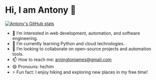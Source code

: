 # Hi, I am Antony 👋

[![Antony's GitHub stats](https://github-readme-stats.vercel.app/api?username=antonyabira)](https://github.com/antonyabira/github-readme-stats)

- 👀 I’m interested in web development, automation, and software engineering.
- 🌱 I’m currently learning Python and cloud technologies.
- 💞️ I’m looking to collaborate on open-source projects and automation tools.
- 📫 How to reach me: arningtonjames@gmail.com
- 😄 Pronouns: he/him
- ⚡ Fun fact: I enjoy hiking and exploring new places in my free time!
